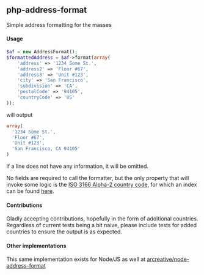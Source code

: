 php-address-format
------------------

Simple address formatting for the masses

#### Usage

```php
$af = new AddressFormat();
$formattedAddress = $af->format(array(
    'address' => '1234 Some St.',
    'address2' => 'Floor #67',
    'address3' => 'Unit #123',
    'city' => 'San Francisco',
    'subdivision' => 'CA',
    'postalCode' => '94105',
    'countryCode' => 'US'
));
```
will output
```php
array(
  '1234 Some St.',
  'Floor #67',
  'Unit #123',
  'San Francisco, CA 94105'
)
```

If a line does not have any information, it will be omitted.

No fields are required to call the formatter, but the only property that will invoke some logic is the [ISO 3166 Alpha-2 country code](http://www.iso.org/iso/country_codes.htm), for which an index can be found [here](https://www.iso.org/obp/ui/#search).

#### Contributions

Gladly accepting contributions, hopefully in the form of additional countries.  Regardless of current tests being a bit naive, please include tests for added countries to ensure the output is as expected.

#### Other implementations

This same implementation exists for Node/JS as well at [arcreative/node-address-format](https://github.com/arcreative/node-address-format)

